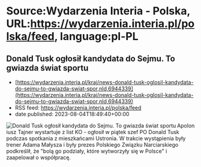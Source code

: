 # Source:Wydarzenia Interia - Polska, URL:https://wydarzenia.interia.pl/polska/feed, language:pl-PL

## Donald Tusk ogłosił kandydata do Sejmu. To gwiazda świat sportu
 - [https://wydarzenia.interia.pl/kraj/news-donald-tusk-oglosil-kandydata-do-sejmu-to-gwiazda-swiat-spor,nId,6944339](https://wydarzenia.interia.pl/kraj/news-donald-tusk-oglosil-kandydata-do-sejmu-to-gwiazda-swiat-spor,nId,6944339)
 - RSS feed: https://wydarzenia.interia.pl/polska/feed
 - date published: 2023-08-04T18:49:40+00:00

<p><a href="https://wydarzenia.interia.pl/kraj/news-donald-tusk-oglosil-kandydata-do-sejmu-to-gwiazda-swiat-spor,nId,6944339"><img align="left" alt="Donald Tusk ogłosił kandydata do Sejmu. To gwiazda świat sportu" src="https://i.iplsc.com/donald-tusk-oglosil-kandydata-do-sejmu-to-gwiazda-swiat-spor/000HHR5A7C2A8BYU-C321.jpg" /></a>Apoloniusz Tajner wystartuje z list KO - ogłosił w piątek szef PO Donald Tusk podczas spotkania z mieszkańcami Ustronia. W trakcie wystąpienia były trener Adama Małysza i były prezes Polskiego Związku Narciarskiego podkreślił, że &quot;bolą go podziały, które wytworzyły się w Polsce&quot; i zaapelował o współpracę. </p><br clear="all" />


